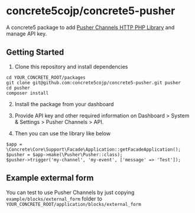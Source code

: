 # concrete5cojp/concrete5-pusher
A concrete5 package to add [Pusher Channels HTTP PHP Library](https://github.com/pusher/pusher-http-php) and manage API key.

## Getting Started

1. Clone this repository and install dependencies

```
cd YOUR_CONCRETE_ROOT/packages
git clone git@github.com:concrete5cojp/concrete5-pusher.git pusher
cd pusher
composer install
```

2. Install the package from your dashboard

3. Provide API key and other required information on Dashboard > System & Settings > Pusher Channels > API.

4. Then you can use the library like below

```
$app = \Concrete\Core\Support\Facade\Application::getFacadeApplication();
$pusher = $app->make(\Pusher\Pusher::class);
$pusher->trigger('my-channel', 'my-event', ['message' => 'Test']);
```

## Example extermal form

You can test to use Pusher Channels by just copying `example/blocks/external_form` folder to `YOUR_CONCRETE_ROOT/application/blocks/external_form`
